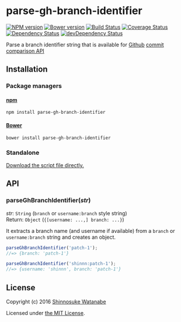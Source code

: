 # parse-gh-branch-identifier

[![NPM version](https://img.shields.io/npm/v/parse-gh-branch-identifier.svg)](https://www.npmjs.com/package/parse-gh-branch-identifier)
[![Bower version](https://img.shields.io/bower/v/parse-gh-branch-identifier.svg)](https://github.com/shinnn/parse-gh-branch-identifier/releases)
[![Build Status](https://travis-ci.org/shinnn/parse-gh-branch-identifier.svg)](https://travis-ci.org/shinnn/parse-gh-branch-identifier)
[![Coverage Status](https://img.shields.io/coveralls/shinnn/parse-gh-branch-identifier.svg)](https://coveralls.io/github/shinnn/parse-gh-branch-identifier?branch=master)
[![Dependency Status](https://david-dm.org/shinnn/parse-gh-branch-identifier.svg)](https://david-dm.org/shinnn/parse-gh-branch-identifier)
[![devDependency Status](https://david-dm.org/shinnn/parse-gh-branch-identifier/dev-status.svg)](https://david-dm.org/shinnn/parse-gh-branch-identifier#info=devDependencies)

Parse a branch identifier string that is available for [Github](https://github.com/) [commit comparison API](https://developer.github.com/v3/repos/commits/#compare-two-commits)

## Installation

### Package managers

#### [npm](https://www.npmjs.com/)

```
npm install parse-gh-branch-identifier
```

#### [Bower](http://bower.io/)

```
bower install parse-gh-branch-identifier
```

### Standalone

[Download the script file directly.](https://raw.githubusercontent.com/shinnn/parse-gh-branch-identifier/master/browser.js)

## API

### parseGhBranchIdentifier(*str*)

*str*: `String` (`branch` or `username:branch` style string)  
Return: `Object` (`{[username: ...,] branch: ...}`)

It extracts a branch name (and username if available) from a `branch` or `username:branch` string and creates an object.

```javascript
parseGhBranchIdentifier('patch-1');
//=> {branch: 'patch-1'}

parseGhBranchIdentifier('shinnn:patch-1');
//=> {username: 'shinnn', branch: 'patch-1'}
```

## License

Copyright (c) 2016 [Shinnosuke Watanabe](https://github.com/shinnn)

Licensed under [the MIT License](./LICENSE).
